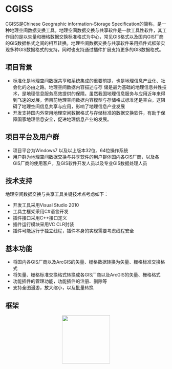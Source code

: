 # CGISS
CGISS是Chinese Geographic information-Storage Specification的简称，是一种地理空间数据交换工具。地理空间数据交换与共享软件是一款工具性软件，其工作目的是以矢量和栅格数据交换标准格式为中心，常见GIS格式以及国内GIS厂商的GIS数据格式之间的相互转换。地理空间数据交换与共享软件采用插件式框架实现多种GIS数据格式的支持，同时也支持通过插件扩展支持更多的GIS数据格式。
## 项目背景
* 标准化是地理空间数据共享和系统集成的重要前提，也是地理信息产业化、社会化的必由之路。地理空间数据内容描述与存 储是最为基础的地理信息共性技术，是地理信息服务高效提供的保障。虽然我国地理信息服务与应用近年来得到飞速的发展，但目前地理空间数据内容模型与存储格式标准还是空白，这阻碍了地理空间信息共享与应用，影响了地理信息产业发展
* 开发支持国内外常用地理空间数据格式与存储标准的数据交换软件，有助于保障国家地理信息安全，促进地理信息产业的发展。
## 项目平台及用户群
* 项目平台为Windows7 以及以上版本32位、64位操作系统
* 用户群为地理空间数据交换与共享软件的用户群体国内各GIS厂商，以及各GIS厂商的使用客户，及GIS软件开发人员以及专业GIS数据处理人员
## 技术支持
地理空间数据交换与共享工具关键技术点考虑如下：
* 开发工具采用Visual Studio 2010
* 工具主框架采用C#语言开发
* 插件接口采用C++接口定义
* 插件运行模块采用VC CLR封装
* 插件可能运行于独立线程，插件本身的实现需要考虑线程安全
## 基本功能
* 将国内各GIS厂商以及ArcGIS的矢量、栅格数据转换为矢量、栅格标准交换格式
* 将矢量、栅格标准交换格式转换成各GIS厂商以及ArcGIS的矢量、栅格格式
* 功能插件的管理功能，功能插件的注册、删除等
* 支持全图漫游，放大缩小，以及批量转换
## 框架

<div align=center><img width="150" height="150" src="https://ooo.0o0.ooo/2017/06/17/594537d0847fa.png"/></div>




